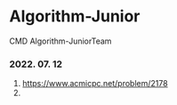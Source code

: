# Algorithm-Junior
CMD Algorithm-JuniorTeam

### 2022. 07. 12
1. https://www.acmicpc.net/problem/2178
2. 
